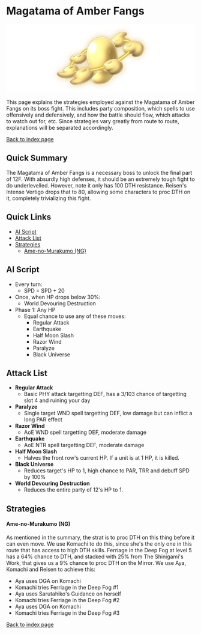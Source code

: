 # Magatama of Amber Fangs

![](img/magatama.png)

This page explains the strategies employed against the Magatama of Amber Fangs on its boss fight. This includes party composition, which spells to use offensively and defensively, and how the battle should flow, which attacks to watch out for, etc. Since strategies vary greatly from route to route, explanations will be separated accordingly.

[Back to index page](../index.md)

## Quick Summary

The Magatama of Amber Fangs is a necessary boss to unlock the final part of 12F. With absurdly high defenses, it should be an extremely tough fight to do underlevelled. However, note it only has 100 DTH resistance. Reisen's Intense Vertigo drops that to 80, allowing some characters to proc DTH on it, completely trivializing this fight.

## Quick Links
* [AI Script](#script)
* [Attack List](#attacks)
* [Strategies](#strats)
	* [Ame-no-Murakumo (NG)](#ng-murakumo)

## <a id="script"></a>AI Script

* Every turn:
	* SPD = SPD + 20
* Once, when HP drops below 30%:
	* World Devouring Destruction
* Phase 1: Any HP
	* Equal chance to use any of these moves:
		* Regular Attack
		* Earthquake
		* Half Moon Slash
		* Razor Wind
		* Paralyze
		* Black Universe

## <a id="attacks"></a>Attack List

* **Regular Attack**
	* Basic PHY attack targetting DEF, has a 3/103 chance of targetting slot 4 and ruining your day
* **Paralyze**
	* Single target WND spell targetting DEF, low damage but can inflict a long PAR effect
* **Razor Wind**
	* AoE WND spell targetting DEF, moderate damage
* **Earthquake**
	* AoE NTR spell targetting DEF, moderate damage
* **Half Moon Slash**
	* Halves the front row's current HP. If a unit is at 1 HP, it is killed.
* **Black Universe**
	* Reduces target's HP to 1, high chance to PAR, TRR and debuff SPD by 100%
* **World Devouring Destruction**
	* Reduces the entire party of 12's HP to 1.

## <a id="strats"></a>Strategies

#### <a id="ng-murakumo"></a>Ame-no-Murakumo (NG)

As mentioned in the summary, the strat is to proc DTH on this thing before it can even move. We use Komachi to do this, since she's the only one in this route that has access to high DTH skills. Ferriage in the Deep Fog at level 5 has a 64% chance to DTH, and stacked with 25% from The Shinigami's Work, that gives us a 9% chance to proc DTH on the Mirror. We use Aya, Komachi and Reisen to achieve this:

* Aya uses DGA on Komachi
* Komachi tries Ferriage in the Deep Fog #1
* Aya uses Sarutahiko's Guidance on herself
* Komachi tries Ferriage in the Deep Fog #2
* Aya uses DGA on Komachi
* Komachi tries Ferriage in the Deep Fog #3

[Back to index page](../index.md)
